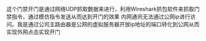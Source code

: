 这个门禁开门是通过网络UDP抓取数据来进行，利用Wireshark抓包软件来抓取门禁指令，通过模仿指令发送从而达到开门的效果
内网通讯无法通过公网ip进行访问。我是通过公司主路由器是公网的虚拟服务器开放ip地址的端口转化到公网从而实现外网点击实现开门
